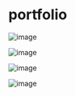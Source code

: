 # portfolio

![image](https://user-images.githubusercontent.com/58705759/209880424-0ad49d44-6466-4dd7-9998-16f72d2df86a.png)

![image](https://user-images.githubusercontent.com/58705759/209880291-5dc775d7-a46f-4936-a435-1014111a7dd1.png)

![image](https://user-images.githubusercontent.com/58705759/209880301-f6f76529-fecd-4098-b2ff-43d48932084c.png)

![image](https://user-images.githubusercontent.com/58705759/209880348-5200cfa2-ee0f-4996-be54-6489c6c620bb.png)
